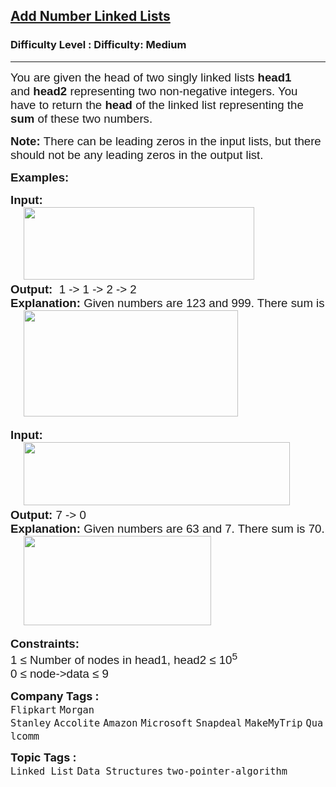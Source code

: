 <h2><a href="https://www.geeksforgeeks.org/problems/add-two-numbers-represented-by-linked-lists/1?page=1&category=Linked%20List&difficulty=Medium,Hard&status=unsolved&sprint=a663236c31453b969852f9ea22507634&sortBy=submissions">Add Number Linked Lists</a></h2><h3>Difficulty Level : Difficulty: Medium</h3><hr><div class="problems_problem_content__Xm_eO"><p><span style="font-size: 14pt; font-family: arial, helvetica, sans-serif;">You are given the head of two singly linked lists <strong>head1</strong> and&nbsp;</span><strong style="font-family: arial, helvetica, sans-serif; font-size: 18.6667px;">head2</strong><strong style="font-family: arial, helvetica, sans-serif; font-size: 14pt;">&nbsp;</strong><span style="font-family: arial, helvetica, sans-serif; font-size: 14pt;">representing two non-negative integers. You have to return the </span><strong style="font-family: arial, helvetica, sans-serif; font-size: 14pt;">head</strong><span style="font-family: arial, helvetica, sans-serif; font-size: 14pt;"> of the linked list representing the <strong>sum</strong> of these two numbers.</span></p>
<p><span style="font-size: 14pt; font-family: arial, helvetica, sans-serif;"><strong>Note:&nbsp;</strong>There can be leading zeros in the input lists, but there should not be any leading zeros in the output list.</span></p>
<p><span style="font-size: 14pt; font-family: arial, helvetica, sans-serif;"><strong>Examples:</strong></span></p>
<pre><span style="font-size: 14pt; font-family: arial, helvetica, sans-serif;"><strong>Input: <br></strong> &nbsp; &nbsp;<img src="https://media.geeksforgeeks.org/img-practice/prod/addEditProblem/700043/Web/Other/blobid0_1756528595.webp" width="369" height="116"><br><strong>Output:  </strong>1 -&gt; 1 -&gt; 2 -&gt; 2<strong>
Explanation: </strong>Given numbers are 123 and 999. There sum is 1122.<br> &nbsp; &nbsp;<img src="https://media.geeksforgeeks.org/img-practice/prod/addEditProblem/700043/Web/Other/blobid1_1756528625.webp" width="343" height="170"><br></span></pre>
<pre><span style="font-size: 14pt; font-family: arial, helvetica, sans-serif;"><strong>Input: <br></strong>    <img src="https://media.geeksforgeeks.org/img-practice/prod/addEditProblem/904503/Web/Other/blobid2_1756118387.webp" width="426" height="101"><br><strong>Output: </strong>7 -&gt; 0 <br><strong>Explanation: </strong>Given numbers are 63 and 7. There sum is 70.<br>    <img src="https://media.geeksforgeeks.org/img-practice/prod/addEditProblem/904503/Web/Other/blobid0_1756117472.webp" width="300" height="143"></span></pre>
<p><span style="font-size: 14pt; font-family: arial, helvetica, sans-serif;"><strong>Constraints:</strong></span><br><span style="font-size: 14pt; font-family: arial, helvetica, sans-serif;">1 ≤ Number of nodes in head1, head2</span><span style="font-family: arial, helvetica, sans-serif; font-size: 14pt;"> ≤ 10<sup>5</sup></span><sup style="font-family: arial, helvetica, sans-serif;"><br></sup><span style="font-size: 14pt; font-family: arial, helvetica, sans-serif;">0 ≤ node</span><span style="font-family: arial, helvetica, sans-serif; font-size: 18.6667px;">-&gt;data</span><span style="font-family: arial, helvetica, sans-serif; font-size: 14pt;"> ≤ 9</span></p></div><p><span style=font-size:18px><strong>Company Tags : </strong><br><code>Flipkart</code>&nbsp;<code>Morgan Stanley</code>&nbsp;<code>Accolite</code>&nbsp;<code>Amazon</code>&nbsp;<code>Microsoft</code>&nbsp;<code>Snapdeal</code>&nbsp;<code>MakeMyTrip</code>&nbsp;<code>Qualcomm</code>&nbsp;<br><p><span style=font-size:18px><strong>Topic Tags : </strong><br><code>Linked List</code>&nbsp;<code>Data Structures</code>&nbsp;<code>two-pointer-algorithm</code>&nbsp;